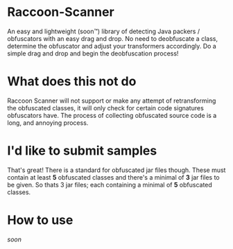 # Raccoon-Scanner
An easy and lightweight (soon™) library of detecting Java packers / obfuscators with an easy drag and drop. No need to deobfuscate a class,
determine the obfuscator and adjust your transformers accordingly. Do a simple drag and drop and begin the deobfuscation process!

# What does this not do
Raccoon Scanner will not support or make any attempt of retransforming the obfuscated classes, it will only check for certain code signatures obfuscators have.
The process of collecting obfuscated source code is a long, and annoying process. 

# I'd like to submit samples
That's great! There is a standard for obfuscated jar files though. These must contain at least **5** obfuscated classes and there's a minimal of
**3** jar files to be given. So thats 3 jar files; each containing a minimal of **5** obfuscated classes.

# How to use
_soon_
